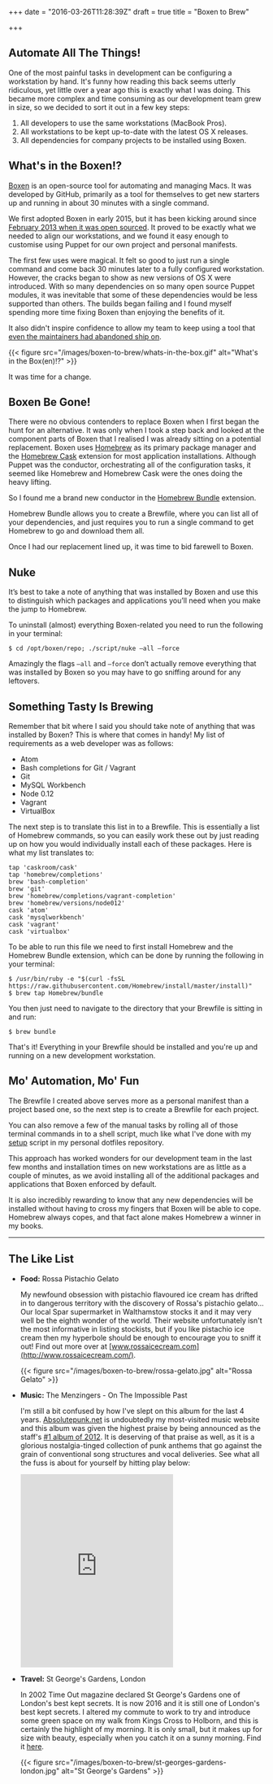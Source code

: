 +++
date = "2016-03-26T11:28:39Z"
draft = true
title = "Boxen to Brew"

+++

## Automate All The Things!

One of the most painful tasks in development can be configuring a workstation by hand. It's funny how reading this back seems utterly ridiculous, yet little over a year ago this is exactly what I was doing. This became more complex and time consuming as our development team grew in size, so we decided to sort it out in a few key steps:

1. All developers to use the same workstations (MacBook Pros).
2. All workstations to be kept up-to-date with the latest OS X releases.
3. All dependencies for company projects to be installed using Boxen.

## What's in the Boxen!?

[Boxen](https://github.com/boxen/our-boxen#our-boxen) is an open-source tool for automating and managing Macs. It was developed by GitHub, primarily as a tool for themselves to get new starters up and running in about 30 minutes with a single command.

We first adopted Boxen in early 2015, but it has been kicking around since [February 2013 when it was open sourced](https://github.com/blog/1345-introducing-boxen). It proved to be exactly what we needed to align our workstations, and we found it easy enough to customise using Puppet for our own project and personal manifests.

The first few uses were magical. It felt so good to just run a single command and come back 30 minutes later to a fully configured workstation. However, the cracks began to show as new versions of OS X were introduced. With so many dependencies on so many open source Puppet modules, it was inevitable that some of these dependencies would be less supported than others. The builds began failing and I found myself spending more time fixing Boxen than enjoying the benefits of it.

It also didn't inspire confidence to allow my team to keep using a tool that [even the maintainers had abandoned ship on](https://github.com/boxen/our-boxen/issues/783).

{{< figure src="/images/boxen-to-brew/whats-in-the-box.gif" alt="What's in the Box(en)!?" >}}

It was time for a change.

## Boxen Be Gone!

There were no obvious contenders to replace Boxen when I first began the hunt for an alternative. It was only when I took a step back and looked at the component parts of Boxen that I realised I was already sitting on a potential replacement. Boxen uses [Homebrew](http://brew.sh/) as its primary package manager and the [Homebrew Cask](https://caskroom.github.io/) extension for most application installations. Although Puppet was the conductor, orchestrating all of the configuration tasks, it seemed like Homebrew and Homebrew Cask were the ones doing the heavy lifting.

So I found me a brand new conductor in the [Homebrew Bundle](https://github.com/Homebrew/homebrew-bundle) extension.

Homebrew Bundle allows you to create a Brewfile, where you can list all of your dependencies, and just requires you to run a single command to get Homebrew to go and download them all.

Once I had our replacement lined up, it was time to bid farewell to Boxen.

## Nuke

It’s best to take a note of anything that was installed by Boxen and use this to distinguish which packages and applications you’ll need when you make the jump to Homebrew.

To uninstall (almost) everything Boxen-related you need to run the following in your terminal:

    $ cd /opt/boxen/repo; ./script/nuke —all —force

Amazingly the flags `—all` and `—force` don’t actually remove everything that was installed by Boxen so you may have to go sniffing around for any leftovers.

## Something Tasty Is Brewing

Remember that bit where I said you should take note of anything that was installed by Boxen? This is where that comes in handy! My list of requirements as a web developer was as follows:

-   Atom
-   Bash completions for Git / Vagrant
-   Git
-   MySQL Workbench
-   Node 0.12
-   Vagrant
-   VirtualBox

The next step is to translate this list in to a Brewfile. This is essentially a list of Homebrew commands, so you can easily work these out by just reading up on how you would individually install each of these packages. Here is what my list translates to:

    tap 'caskroom/cask'
    tap 'homebrew/completions'
    brew 'bash-completion'
    brew 'git'
    brew 'homebrew/completions/vagrant-completion'
    brew 'homebrew/versions/node012'
    cask 'atom'
    cask 'mysqlworkbench'
    cask 'vagrant'
    cask 'virtualbox'

To be able to run this file we need to first install Homebrew and the Homebrew Bundle extension, which can be done by running the following in your terminal:

    $ /usr/bin/ruby -e "$(curl -fsSL https://raw.githubusercontent.com/Homebrew/install/master/install)"
    $ brew tap Homebrew/bundle

You then just need to navigate to the directory that your Brewfile is sitting in and run:

    $ brew bundle

That's it! Everything in your Brewfile should be installed and you're up and running on a new development workstation.

## Mo' Automation, Mo' Fun

The Brewfile I created above serves more as a personal manifest than a project based one, so the next step is to create a Brewfile for each project.

You can also remove a few of the manual tasks by rolling all of those terminal commands in to a shell script, much like what I've done with my [setup](https://github.com/richardtoner/dotfiles/blob/master/bin/setup) script in my personal dotfiles repository.

This approach has worked wonders for our development team in the last few months and installation times on new workstations are as little as a couple of minutes, as we avoid installing all of the additional packages and applications that Boxen enforced by default.

It is also incredibly rewarding to know that any new dependencies will be installed without having to cross my fingers that Boxen will be able to cope. Homebrew always copes, and that fact alone makes Homebrew a winner in my books.

***

## The Like List

-   **Food:** Rossa Pistachio Gelato

    My newfound obsession with pistachio flavoured ice cream has drifted in to dangerous territory with the discovery of Rossa's pistachio gelato... Our local Spar supermarket in Walthamstow stocks it and it may very well be the eighth wonder of the world. Their website unfortunately isn't the most informative in listing stockists, but if you like pistachio ice cream then my hyperbole should be enough to encourage you to sniff it out! Find out more over at [www.rossaicecream.com](http://www.rossaicecream.com/).

    {{< figure src="/images/boxen-to-brew/rossa-gelato.jpg" alt="Rossa Gelato" >}}

-   **Music:** The Menzingers - On The Impossible Past

    I'm still a bit confused by how I've slept on this album for the last 4 years. [Absolutepunk.net](http://absolutepunk.net/) is undoubtedly my most-visited music website and this album was given the highest praise by being announced as the staff's [#1 album of 2012](http://www.absolutepunk.net/showthread.php?t=2971122). It is deserving of that praise as well, as it is a glorious nostalgia-tinged collection of punk anthems that go against the grain of conventional song structures and vocal deliveries. See what all the fuss is about for yourself by hitting play below:

    <iframe src="https://embed.spotify.com/?uri=spotify%3Aalbum%3A4Jh3PDPicP3QwWpktQS7Yh" width="300" height="380" frameborder="0" allowtransparency="true"></iframe>

-   **Travel:** St George's Gardens, London

    In 2002 Time Out magazine declared St George's Gardens one of London's best kept secrets. It is now 2016 and it is still one of London's best kept secrets. I altered my commute to work to try and introduce some green space on my walk from Kings Cross to Holborn, and this is certainly the highlight of my morning. It is only small, but it makes up for size with beauty, especially when you catch it on a sunny morning. Find it [here](https://goo.gl/maps/XWF6BeWSKtM2).

    {{< figure src="/images/boxen-to-brew/st-georges-gardens-london.jpg" alt="St George's Gardens" >}}
